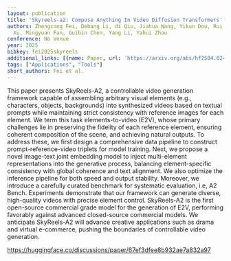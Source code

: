 ```yaml
---
layout: publication
title: 'Skyreels-a2: Compose Anything In Video Diffusion Transformers'
authors: Zhengcong Fei, Debang Li, di Qiu, Jiahua Wang, Yikun Dou, Rui Wang, Jingtao
  Xu, Mingyuan Fan, Guibin Chen, Yang Li, Yahui Zhou
conference: No Venue
year: 2025
bibkey: fei2025skyreels
additional_links: [{name: Paper, url: 'https://arxiv.org/abs/hf2504.02436'}]
tags: ["Applications", "Tools"]
short_authors: Fei et al.
---
```

This paper presents SkyReels-A2, a controllable video generation framework capable of assembling arbitrary visual elements (e.g., characters, objects, backgrounds) into synthesized videos based on textual prompts while maintaining strict consistency with reference images for each element. We term this task elements-to-video (E2V), whose primary challenges lie in preserving the fidelity of each reference element, ensuring coherent composition of the scene, and achieving natural outputs. To address these, we first design a comprehensive data pipeline to construct prompt-reference-video triplets for model training. Next, we propose a novel image-text joint embedding model to inject multi-element representations into the generative process, balancing element-specific consistency with global coherence and text alignment. We also optimize the inference pipeline for both speed and output stability. Moreover, we introduce a carefully curated benchmark for systematic evaluation, i.e, A2 Bench. Experiments demonstrate that our framework can generate diverse, high-quality videos with precise element control. SkyReels-A2 is the first open-source commercial grade model for the generation of E2V, performing favorably against advanced closed-source commercial models. We anticipate SkyReels-A2 will advance creative applications such as drama and virtual e-commerce, pushing the boundaries of controllable video generation.

https://huggingface.co/discussions/paper/67ef3dfee8b932ae7a832a97